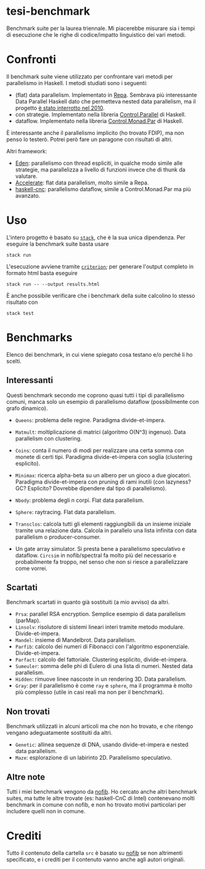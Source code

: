 # tesi-benchmark
Benchmark suite per la laurea triennale. Mi piacerebbe misurare sia i tempi di esecuzione che le righe di codice/impatto linguistico dei vari metodi.

# Confronti
Il benchmark suite viene utilizzato per confrontare vari metodi per parallelismo in Haskell. I metodi studiati sono i seguenti:
- (flat) data parallelism. Implementato in [Repa](http://repa.ouroborus.net/). Sembrava più interessante Data Parallel Haskell dato che permetteva nested data parallelism, ma il progetto [è stato interrotto nel 2010](https://gitlab.haskell.org/ghc/ghc/wikis/data-parallel).
- con strategie. Implementato nella libreria [Control.Parallel](http://hackage.haskell.org/package/parallel) di Haskell.
- dataflow. Implementato nella libreria [Control.Monad.Par](http://hackage.haskell.org/package/monad-par) di Haskell.

È interessante anche il parallelismo implicito (ho trovato FDIP), ma non penso lo testerò. Potrei però fare un paragone con risultati di altri.

Altri framework:
- [Eden](http://www.mathematik.uni-marburg.de/~eden/): parallelismo con thread espliciti, in qualche modo simile alle strategie, ma parallelizza a livello di funzioni invece che di thunk da valutare.
- [Accelerate](https://www.acceleratehs.org/get-started.html): flat data parallelism, molto simile a Repa.
- [haskell-cnc](http://hackage.haskell.org/package/haskell-cnc): parallelismo dataflow, simile a Control.Monad.Par ma più avanzato.

# Uso
L'intero progetto è basato su [`stack`](https://docs.haskellstack.org/en/stable/README/), che è la sua unica dipendenza.
Per eseguire la benchmark suite basta usare
```
stack run
```
L'esecuzione avviene tramite [`criterion`](http://www.serpentine.com/criterion/); per generare l'output completo in formato html basta eseguire
```
stack run -- --output results.html
```
È anche possibile verificare che i benchmark della suite calcolino lo stesso risultato con
```
stack test
```

# Benchmarks
Elenco dei benchmark, in cui viene spiegato cosa testano e/o perché li ho scelti.

## Interessanti
Questi benchmark secondo me coprono quasi tutti i tipi di parallelismo comuni, manca solo un esempio di parallelismo dataflow (possibilmente con grafo dinamico).

- `Queens`: problema delle regine. Paradigma divide-et-impera.
- `Matmult`: moltiplicazione di matrici (algoritmo O(N^3) ingenuo). Data parallelism con clustering.
- `Coins`: conta il numero di modi per realizzare una certa somma con monete di certi tipi. Paradigma divide-et-impera con soglia (clustering esplicito).
- `Minimax`: ricerca alpha-beta su un albero per un gioco a due giocatori. Paradigma divide-et-impera con pruning di rami inutili (con lazyness? GC? Esplicito? Dovrebbe dipendere dal tipo di parallelismo).
- `Nbody`: problema degli n corpi. Flat data parallelism.
- `Sphere`: raytracing. Flat data parallelism.
- `Transclos`: calcola tutti gli elementi raggiungibili da un insieme iniziale tramite una relazione data. Calcola in parallelo una lista infinita con data parallelism o producer-consumer.

- Un gate array simulator. Si presta bene a parallelismo speculativo e dataflow. `Circsim` in nofib/spectral fa molto più del necessario e probabilmente fa troppo, nel senso che non si riesce a parallelizzare come vorrei.

## Scartati
Benchmark scartati in quanto già sostituiti (a mio avviso) da altri.

- `Prsa`: parallel RSA encryption. Semplice esempio di data parallelism (parMap).
- `Linsolv`: risolutore di sistemi lineari interi tramite metodo modulare. Divide-et-impera.
- `Mandel`: insieme di Mandelbrot. Data parallelism.
- `Parfib`: calcolo dei numeri di Fibonacci con l'algoritmo esponenziale. Divide-et-impera.
- `Parfact`: calcolo del fattoriale. Clustering esplicito, divide-et-impera.
- `Sumeuler`: somma delle phi di Eulero di una lista di numeri. Nested data parallelism.
- `Hidden`: rimuove linee nascoste in un rendering 3D. Data parallelism.
-  `Gray`: per il parallelismo è come `ray` e `sphere`, ma il programma è molto più complesso (utile in casi reali ma non per il benchmark).

## Non trovati
Benchmark utilizzati in alcuni articoli ma che non ho trovato, e che ritengo vengano adeguatamente sostituiti da altri.

- `Genetic`: allinea sequenze di DNA, usando divide-et-impera e nested data parallelism.
- `Maze`: esplorazione di un labirinto 2D. Parallelismo speculativo.

## Altre note
Tutti i miei benchmark vengono da [nofib](https://gitlab.haskell.org/ghc/nofib). Ho cercato anche altri benchmark suites, ma tutte le altre trovate (es: haskell-CnC di Intel) contenevano molti benchmark in comune con nofib, e non ho trovato motivi particolari per includere quelli non in comune.

# Crediti
Tutto il contenuto della cartella `src` è basato su [nofib](https://gitlab.haskell.org/ghc/nofib) se non altrimenti specificato, e i crediti per il contenuto vanno anche agli autori originali.
